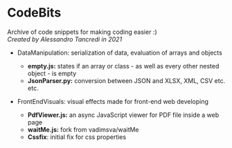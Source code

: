 # CodeBits
Archive of code snippets for making coding easier :)<br/>
<i>Created by Alessandro Tancredi in 2021</i>

- DataManipulation: serialization of data, evaluation of arrays and objects<br>
  - <b>empty.js:</b> states if an array or class - as well as every other nested object - is empty
  - <b>JsonParser.py:</b> conversion between JSON and XLSX, XML, CSV etc. etc.

- FrontEndVisuals: visual effects made for front-end web developing<br>
  - <b>PdfViewer.js:</b> an async JavaScript viewer for PDF file inside a web page
  - <b>waitMe.js:</b> fork from vadimsva/waitMe
  - <b>Cssfix</b>: initial fix for css properties